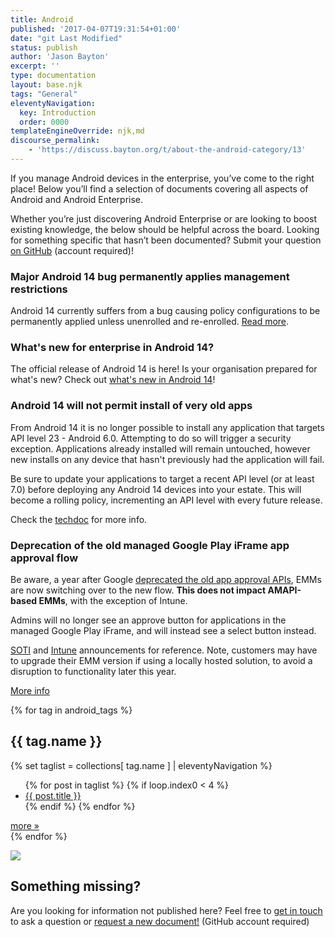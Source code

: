 ```yaml
---
title: Android
published: '2017-04-07T19:31:54+01:00'
date: "git Last Modified"
status: publish
author: 'Jason Bayton'
excerpt: ''
type: documentation
layout: base.njk
tags: "General"
eleventyNavigation:
  key: Introduction
  order: 0000
templateEngineOverride: njk,md
discourse_permalink:
    - 'https://discuss.bayton.org/t/about-the-android-category/13'
---
```


If you manage Android devices in the enterprise, you’ve come to the right place! Below you’ll find a selection of documents covering all aspects of Android and Android Enterprise.

Whether you’re just discovering Android Enterprise or are looking to boost existing knowledge, the below should be helpful across the board. Looking for something specific that hasn’t been documented? Submit your question [on GitHub](https://github.com/jasonbayton/11ty/issues/new?assignees=jasonbayton&labels=documentation&template=content-request.md&title=%5BContent+request%5D) (account required)!

<div class="callout">

### Major Android 14 bug permanently applies management restrictions

Android 14 currently suffers from a bug causing policy configurations to be permanently applied unless unenrolled and re-enrolled. [Read more](/notes/59).

</div>

<div class="callout">

### What's new for enterprise in Android 14?

The official release of Android 14 is here! Is your organisation prepared for what's new? Check out [what's new in Android 14](/blog/2023/04/android-enterprise-in-android-14/)!

</div>

<div class="callout callout-bold">

### Android 14 will not permit install of very old apps

From Android 14 it is no longer possible to install any application that targets API level 23 - Android 6.0. Attempting to do so will trigger a security exception. Applications already installed will remain untouched, however new installs on any device that hasn't previously had the application will fail. 

Be sure to update your applications to target a recent API level (or at least 7.0) before deploying any Android 14 devices into your estate. This will become a rolling policy, incrementing an API level with every future release.

Check the [techdoc](/android/android-14-minimum-sdk/) for more info.

</div>

<div class="callout">

### Deprecation of the old managed Google Play iFrame app approval flow

Be aware, a year after Google [deprecated the old app approval APIs](https://developers.google.com/android/work/deprecations#app_approval_september_1_2022), EMMs are now switching over to the new flow. **This does not impact AMAPI-based EMMs**, with the exception of Intune.

Admins will no longer see an approve button for applications in the managed Google Play iFrame, and will instead see a select button instead.

[SOTI](https://discussions.soti.net/articles/google-managed-playstore-emm-deprecations-coming-in-december-1-2023-1) and [Intune](https://techcommunity.microsoft.com/t5/intune-customer-success/support-tip-intune-moving-to-support-new-google-play-android/ba-p/3849875) announcements for reference. Note, customers may have to upgrade their EMM version if using a locally hosted solution, to avoid a disruption to functionality later this year.

[More info](/android/google-play-iframe-approval-change/)

</div>

<div id="android_doc_grid">
{% for tag in android_tags %}
<div class="android-doc-grid-group">

## {{ tag.name }}

{% set taglist = collections[ tag.name ] | eleventyNavigation %}
<div class="android-topic">
<ul>
{% for post in taglist %}
{% if loop.index0 < 4 %}
<li><a href="{{ post.url }}">{{ post.title }}</a></li>
{% endif %}
{% endfor %}
</ul>
</div>
<div id="android_viewmore">
<a class="button button-small" href="/tags/{{ tag.name | slugify }}">more »</a>
</div>
</div>
{% endfor %}
</div>

![](/img/site_media/baydroid_unsure.png) 

## Something missing?

Are you looking for information not published here? Feel free to [get in touch](mailto:jason@bayton.org) to ask a question or [request a new document!](https://github.com/jasonbayton/11ty/issues/new?assignees=jasonbayton&labels=documentation&template=content-request.md&title=%5BContent+request%5D) (GitHub account required)
